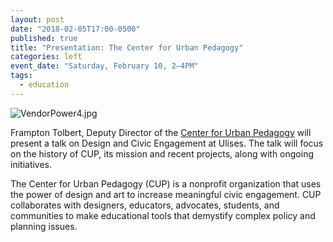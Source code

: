 ```yaml
---
layout: post
date: "2018-02-05T17:00-0500"
published: true
title: "Presentation: The Center for Urban Pedagogy"
categories: left
event_date: "Saturday, February 10, 2–4PM"
tags:
  - education
---
```


![VendorPower4.jpg]({{site.baseurl}}/assets/img/VendorPower4.jpg)

Frampton Tolbert, Deputy Director of the [Center for Urban Pedagogy](http://welcometocup.org/) will present a talk on Design and Civic Engagement at Ulises. The talk will focus on the history of CUP, its mission and recent projects, along with ongoing initiatives.

The Center for Urban Pedagogy (CUP) is a nonprofit organization that uses the power of design and art to increase meaningful civic engagement. CUP collaborates with designers, educators, advocates, students, and communities to make educational tools that demystify complex policy and planning issues.
